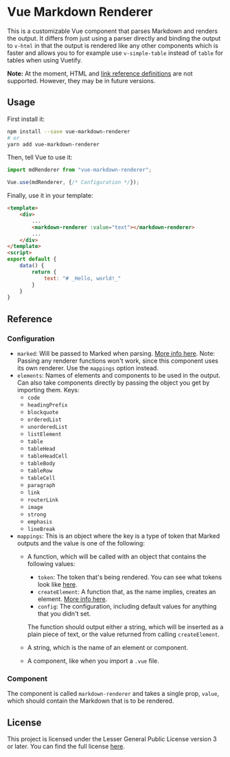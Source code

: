 # Vue Markdown Renderer

This is a customizable Vue component that parses Markdown and renders the output. It differs from just using a parser directly and binding the output to `v-html` in that the output is rendered like any other components which is faster and allows you to for example use `v-simple-table` instead of `table` for tables when using Vuetify.

**Note:** At the moment, HTML and [link reference definitions](https://spec.commonmark.org/0.29/#link-reference-definitions) are not supported. However, they may be in future versions.

## Usage

First install it:
```bash
npm install --save vue-markdown-renderer
# or
yarn add vue-markdown-renderer
```

Then, tell Vue to use it:
```js
import mdRenderer from "vue-markdown-renderer";

Vue.use(mdRenderer, {/* Configuration */});
````

Finally, use it in your template:
```html
<template>
	<div>
		...
		<markdown-renderer :value="text"></markdown-renderer>
		...
	</div>
</template>
<script>
export default {
	data() {
		return {
			text: "# _Hello, world!_"
		}
	}
}
```

## Reference

### Configuration

- `marked`: Will be passed to Marked when parsing. [More info here](https://marked.js.org/#/USING_ADVANCED.md#options). Note: Passing any renderer functions won't work, since this component uses its own renderer. Use the `mappings` option instead.
- `elements`: Names of elements and components to be used in the output. Can also take components directly by passing the object you get by importing them. Keys:
	- `code`
	- `headingPrefix`
	- `blockquote`
	- `orderedList`
	- `unorderedList`
	- `listElement`
	- `table`
	- `tableHead`
	- `tableHeadCell`
	- `tableBody`
	- `tableRow`
	- `tableCell`
	- `paragraph`
	- `link`
	- `routerLink`
	- `image`
	- `strong`
	- `emphasis`
	- `lineBreak`
- `mappings`: This is an object where the key is a type of token that Marked outputs and the value is one of the following:
	- A function, which will be called with an object that contains the following values:
		- `token`: The token that's being rendered. You can see what tokens look like [here](https://marked.js.org/demo/?outputType=lexer&text=**This%20is%20a%20bold%20piece%20of%20text%20that%20contains%20a%20%60code%20span%60**).
		- `createElement`: A function that, as the name implies, creates an element. [More info here](https://vuejs.org/v2/guide/render-function.html#createElement-Arguments).
		- `config`: The configuration, including default values for anything that you didn't set.
		
		The function should output either a string, which will be inserted as a plain piece of text, or the value returned from calling `createElement`.
	- A string, which is the name of an element or component.
	- A component, like when you import a `.vue` file.

### Component

The component is called `markdown-renderer` and takes a single prop, `value`, which should contain the Markdown that is to be rendered.

## License

This project is licensed under the Lesser General Public License version 3 or later. You can find the full license [here](LICENSE).